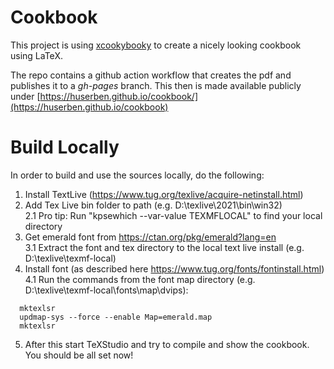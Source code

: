 # Cookbook

This project is using [xcookybooky](https://ctan.org/pkg/xcookybooky?lang=en) to create a nicely looking cookbook using LaTeX.

The repo contains a github action workflow that creates the pdf and publishes it to a *gh-pages* branch. This then is made available publicly under [https://huserben.github.io/cookbook/](https://huserben.github.io/cookbook)

# Build Locally
In order to build and use the sources locally, do the following:

1. Install TextLive (https://www.tug.org/texlive/acquire-netinstall.html)
2. Add Tex Live bin folder to path (e.g. D:\texlive\2021\bin\win32)  
  2.1 Pro tip: Run "kpsewhich --var-value TEXMFLOCAL" to find your local directory
3. Get emerald font from https://ctan.org/pkg/emerald?lang=en  
  3.1 Extract the font and tex directory to the local text live install (e.g. D:\texlive\texmf-local)
4. Install font (as described here https://www.tug.org/fonts/fontinstall.html)  
  4.1 Run the commands from the font map directory (e.g. D:\texlive\texmf-local\fonts\map\dvips):
  ```
    mktexlsr
    updmap-sys --force --enable Map=emerald.map
    mktexlsr
  ```
5. After this start TeXStudio and try to compile and show the cookbook. You should be all set now!
